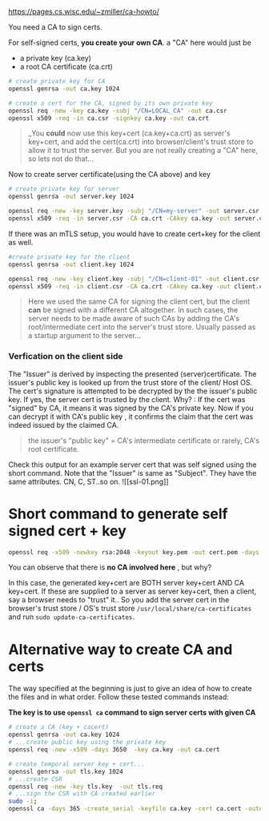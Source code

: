 https://pages.cs.wisc.edu/~zmiller/ca-howto/


You need a CA to sign certs. 

For self-signed certs, **you create your own CA**. a "CA" here would just be
- a private key (ca.key)
- a root CA certificate (ca.crt)
```bash
# create private key for CA
openssl genrsa -out ca.key 1024

# create a cert for the CA, signed by its own private key
openssl req -new -key ca.key -subj "/CN=LOCAL_CA" -out ca.csr
openssl x509 -req -in ca.csr -signkey ca.key -out ca.crt
```

> _You **could** now use this key+cert (ca.key+ca.crt) as server's key+cert, and add the cert(ca.crt) into browser/client's trust store to allow it to trust the server. But  you are not really creating a "CA" here, so lets not do that...

Now to create server certificate(using the CA above) and key 
```bash
# create private key for server
openssl genrsa -out server.key 1024

openssl req -new -key server.key -subj "/CN=my-server" -out server.csr
openssl x509 -req -in server.csr -CA ca.crt -CAkey ca.key -out server.crt
```


If there was an mTLS setup, you would have to create cert+key for the client as well. 
```bash
#create private key for the client
openssl genrsa -out client.key 1024

openssl req -new -key client.key -subj "/CN=client-01" -out client.csr
openssl x509 -req -in client.csr -CA ca.crt -CAkey ca.key -out client.crt
```

> Here we used the same CA for signing the client cert, but the client **can** be signed with a different CA altogether. In such cases, the server needs to be made aware of such CAs by adding the CA's root/intermediate cert into the server's trust store. Usually passed as a startup argument to the server...

### Verfication on the client side
The "Issuer" is derived by inspecting the presented (server)certificate. The issuer's public key is looked up from the trust store of the client/ Host OS. The cert's signature is attempted to be decrypted by the the issuer's public key. If yes, the server cert is trusted by the client. Why? : If the cert was "signed" by CA, it means it was signed by the CA's private key. Now if you can decrypt it with CA's public key , it confirms the claim that the cert was indeed issued by the claimed CA. 

> the issuer's "public key" =  CA's intermediate certificate or rarely, CA's root certificate.


Check this output for an example server cert that was self signed using the short command. 
Note that the "Issuer" is same as "Subject". They have the same attributes. CN, C, ST..so on.
![[ssl-01.png]]




# Short command to generate self signed cert + key
```bash
openssl req -x509 -newkey rsa:2048 -keyout key.pem -out cert.pem -days 365
```
You can observe that there is **no CA involved here** , but why?

In this case, the generated key+cert are BOTH server key+cert AND CA key+cert. If these are supplied to a server as server key+cert, then a client, say a browser needs to "trust" it.. So you add the server cert in the browser's trust store / OS's trust store `/usr/local/share/ca-certificates` and run `sudo update-ca-certificates`. 


# Alternative way to create CA and certs
The way specified at the beginning is just to give an idea of how to create the files and in what order.
Follow these tested commands instead:

**The key is to use `openssl ca` command to sign server certs with given CA**

```sh
# create a CA (key + cacert)
openssl genrsa -out ca.key 1024
# ...create public key using the private key
openssl req -new -x509 -days 3650  -key ca.key -out ca.cert

# create temporal server key + cert...
openssl genrsa -out tls.key 1024
# ...create CSR
openssl req -new -key tls.key  -out tls.req
# ...sign the CSR with CA created earlier
sudo -i;
openssl ca -days 365 -create_serial -keyfile ca.key -cert ca.cert -outdir . -out tls.cert -extfile <(printf "subjectAltName=DNS:temporal-frontend,DNS:temporal") -infiles tls.req
```
